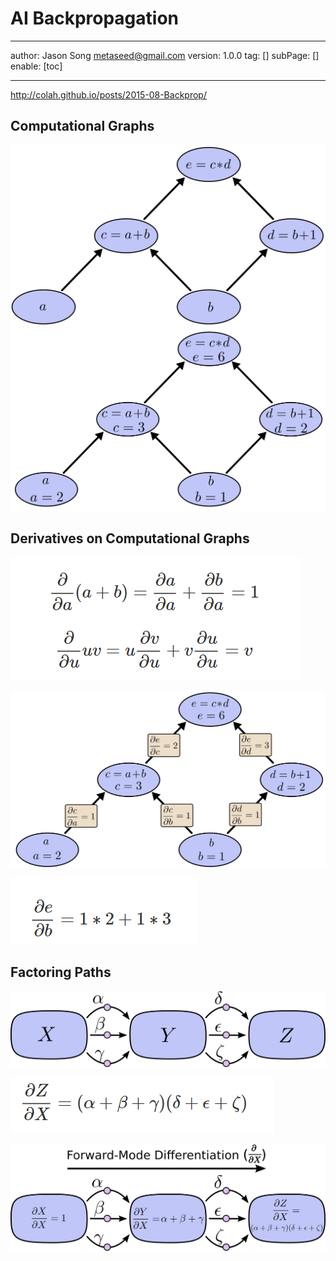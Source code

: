 # AI Backpropagation
---
author: Jason Song <metaseed@gmail.com>
version: 1.0.0
tag: []
subPage: []
enable: [toc]

---

http://colah.github.io/posts/2015-08-Backprop/
## Computational Graphs
![](https://raw.githubusercontent.com/metasong/iam-data/master/documents/200/image/20230602T184704495Z-image.png)
![](https://raw.githubusercontent.com/metasong/iam-data/master/documents/200/image/20230602T184748118Z-image.png)

## Derivatives on Computational Graphs
![](https://raw.githubusercontent.com/metasong/iam-data/master/documents/200/image/20230602T184941573Z-image.png)

![](https://raw.githubusercontent.com/metasong/iam-data/master/documents/200/image/20230602T184952213Z-image.png)

![](https://raw.githubusercontent.com/metasong/iam-data/master/documents/200/image/20230602T185304360Z-image.png)
## Factoring Paths
![](https://raw.githubusercontent.com/metasong/iam-data/master/documents/200/image/20230602T185051050Z-image.png)

![](https://raw.githubusercontent.com/metasong/iam-data/master/documents/200/image/20230602T185610905Z-image.png)

![](https://raw.githubusercontent.com/metasong/iam-data/master/documents/200/image/20230602T185811748Z-image.png)